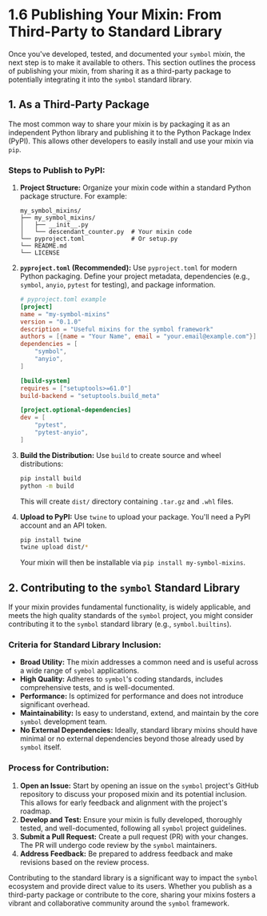 # 1.6 Publishing Your Mixin: From Third-Party to Standard Library

Once you've developed, tested, and documented your `symbol` mixin, the next step is to make it available to others. This section outlines the process of publishing your mixin, from sharing it as a third-party package to potentially integrating it into the `symbol` standard library.

## 1. As a Third-Party Package

The most common way to share your mixin is by packaging it as an independent Python library and publishing it to the Python Package Index (PyPI). This allows other developers to easily install and use your mixin via `pip`.

### Steps to Publish to PyPI:

1.  **Project Structure:** Organize your mixin code within a standard Python package structure. For example:

    ```
    my_symbol_mixins/
    ├── my_symbol_mixins/
    │   ├── __init__.py
    │   └── descendant_counter.py  # Your mixin code
    └── pyproject.toml             # Or setup.py
    └── README.md
    └── LICENSE
    ```

2.  **`pyproject.toml` (Recommended):** Use `pyproject.toml` for modern Python packaging. Define your project metadata, dependencies (e.g., `symbol`, `anyio`, `pytest` for testing), and package information.

    ```toml
    # pyproject.toml example
    [project]
    name = "my-symbol-mixins"
    version = "0.1.0"
    description = "Useful mixins for the symbol framework"
    authors = [{name = "Your Name", email = "your.email@example.com"}]
    dependencies = [
        "symbol",
        "anyio",
    ]

    [build-system]
    requires = ["setuptools>=61.0"]
    build-backend = "setuptools.build_meta"

    [project.optional-dependencies]
    dev = [
        "pytest",
        "pytest-anyio",
    ]
    ```

3.  **Build the Distribution:** Use `build` to create source and wheel distributions:

    ```bash
    pip install build
    python -m build
    ```

    This will create `dist/` directory containing `.tar.gz` and `.whl` files.

4.  **Upload to PyPI:** Use `twine` to upload your package. You'll need a PyPI account and an API token.

    ```bash
    pip install twine
    twine upload dist/*
    ```

    Your mixin will then be installable via `pip install my-symbol-mixins`.

## 2. Contributing to the `symbol` Standard Library

If your mixin provides fundamental functionality, is widely applicable, and meets the high quality standards of the `symbol` project, you might consider contributing it to the `symbol` standard library (e.g., `symbol.builtins`).

### Criteria for Standard Library Inclusion:

*   **Broad Utility:** The mixin addresses a common need and is useful across a wide range of `symbol` applications.
*   **High Quality:** Adheres to `symbol`'s coding standards, includes comprehensive tests, and is well-documented.
*   **Performance:** Is optimized for performance and does not introduce significant overhead.
*   **Maintainability:** Is easy to understand, extend, and maintain by the core `symbol` development team.
*   **No External Dependencies:** Ideally, standard library mixins should have minimal or no external dependencies beyond those already used by `symbol` itself.

### Process for Contribution:

1.  **Open an Issue:** Start by opening an issue on the `symbol` project's GitHub repository to discuss your proposed mixin and its potential inclusion. This allows for early feedback and alignment with the project's roadmap.
2.  **Develop and Test:** Ensure your mixin is fully developed, thoroughly tested, and well-documented, following all `symbol` project guidelines.
3.  **Submit a Pull Request:** Create a pull request (PR) with your changes. The PR will undergo code review by the `symbol` maintainers.
4.  **Address Feedback:** Be prepared to address feedback and make revisions based on the review process.

Contributing to the standard library is a significant way to impact the `symbol` ecosystem and provide direct value to its users. Whether you publish as a third-party package or contribute to the core, sharing your mixins fosters a vibrant and collaborative community around the `symbol` framework.